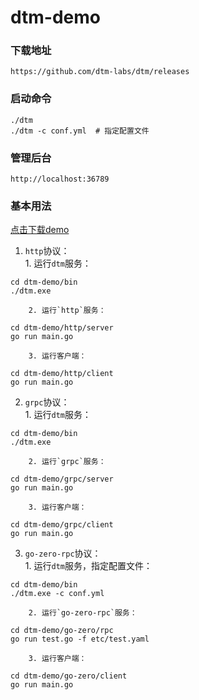 # dtm-demo

### 下载地址
`https://github.com/dtm-labs/dtm/releases`

### 启动命令
```
./dtm
./dtm -c conf.yml  # 指定配置文件
```

### 管理后台
`http://localhost:36789`

### 基本用法
[点击下载demo](https://github.com/job520/dtm-demo)

1. `http`协议：  
        1. 运行`dtm`服务：  
```
cd dtm-demo/bin
./dtm.exe
```
        2. 运行`http`服务：  
```
cd dtm-demo/http/server
go run main.go
```
        3. 运行客户端：  
```
cd dtm-demo/http/client
go run main.go
```

2. `grpc`协议：  
        1. 运行`dtm`服务：  
```
cd dtm-demo/bin
./dtm.exe
```
        2. 运行`grpc`服务：  
```
cd dtm-demo/grpc/server
go run main.go
```
        3. 运行客户端：  
```
cd dtm-demo/grpc/client
go run main.go
```

3. `go-zero-rpc`协议：  
        1. 运行`dtm`服务，指定配置文件：  
```
cd dtm-demo/bin
./dtm.exe -c conf.yml
```
        2. 运行`go-zero-rpc`服务：  
```
cd dtm-demo/go-zero/rpc
go run test.go -f etc/test.yaml
```
        3. 运行客户端：  
```
cd dtm-demo/go-zero/client
go run main.go
```
